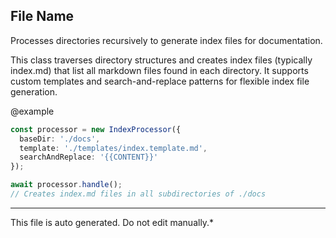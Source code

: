 ## File Name
 Processes directories recursively to generate index files for documentation.

 This class traverses directory structures and creates index files (typically index.md)
 that list all markdown files found in each directory. It supports custom templates
 and search-and-replace patterns for flexible index file generation.

 @example
 ```typescript
 const processor = new IndexProcessor({
   baseDir: './docs',
   template: './templates/index.template.md',
   searchAndReplace: '{{CONTENT}}'
 });

 await processor.handle();
 // Creates index.md files in all subdirectories of ./docs
 ```


---
This file is auto generated. Do not edit manually.*

